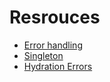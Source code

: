 # Resrouces

- [Error handling](https://blog.openreplay.com/catching-errors-in-react-with-error-boundaries)
- [Singleton](https://blog.bitsrc.io/the-singleton-pattern-in-typescript-b906303fda93)
- [Hydration Errors](https://nextjs.org/docs/messages/react-hydration-error)
